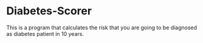 # Diabetes-Scorer
This is a program that calculates the risk that you are going to be diagnosed as diabetes patient in 10 years.
